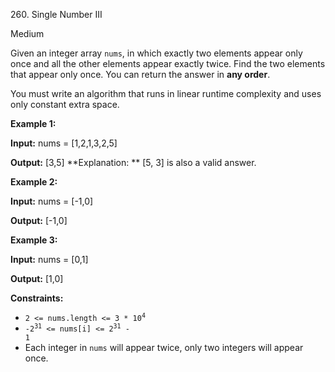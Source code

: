 260\. Single Number III

Medium

Given an integer array `nums`, in which exactly two elements appear only once and all the other elements appear exactly twice. Find the two elements that appear only once. You can return the answer in **any order**.

You must write an algorithm that runs in linear runtime complexity and uses only constant extra space.

**Example 1:**

**Input:** nums = \[1,2,1,3,2,5\]

**Output:** \[3,5\] **Explanation: ** \[5, 3\] is also a valid answer. 

**Example 2:**

**Input:** nums = \[-1,0\]

**Output:** \[-1,0\] 

**Example 3:**

**Input:** nums = \[0,1\]

**Output:** \[1,0\] 

**Constraints:**

*   <code>2 <= nums.length <= 3 * 10<sup>4</sup></code>
*   <code>-2<sup>31</sup> <= nums[i] <= 2<sup>31</sup> - 1</code>
*   Each integer in `nums` will appear twice, only two integers will appear once.